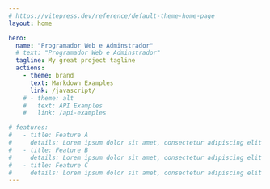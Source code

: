 ```yaml
---
# https://vitepress.dev/reference/default-theme-home-page
layout: home

hero:
  name: "Programador Web e Adminstrador"
  # text: "Programador Web e Adminstrador"
  tagline: My great project tagline
  actions:
    - theme: brand
      text: Markdown Examples
      link: /javascript/
    # - theme: alt
    #   text: API Examples
    #   link: /api-examples

# features:
#   - title: Feature A
#     details: Lorem ipsum dolor sit amet, consectetur adipiscing elit
#   - title: Feature B
#     details: Lorem ipsum dolor sit amet, consectetur adipiscing elit
#   - title: Feature C
#     details: Lorem ipsum dolor sit amet, consectetur adipiscing elit
---
```


